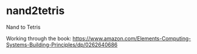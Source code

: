 # nand2tetris
Nand to Tetris

Working through the book: https://www.amazon.com/Elements-Computing-Systems-Building-Principles/dp/0262640686
